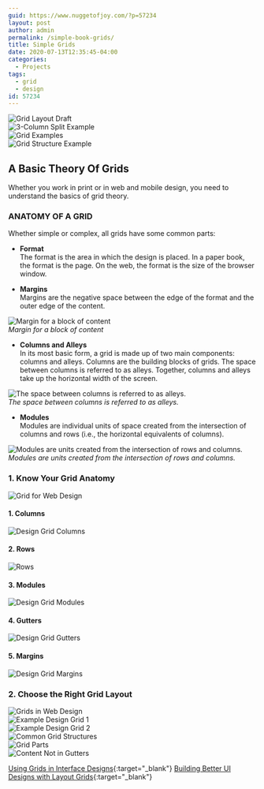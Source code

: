 ```yaml
---
guid: https://www.nuggetofjoy.com/?p=57234
layout: post
author: admin
permalink: /simple-book-grids/
title: Simple Grids
date: 2020-07-13T12:35:45-04:00
categories:
  - Projects
tags:
  - grid
  - design
id: 57234
---
```

![Grid Layout Draft](https://image-control-storage.s3.amazonaws.com/2020/07/22120328/grid_layout_draft-1024x518.png)  
![3-Column Split Example](https://image-control-storage.s3.amazonaws.com/2020/07/13130643/4-3columnsplit-3.jpg)  
![Grid Examples](https://image-control-storage.s3.amazonaws.com/2020/07/13130644/gridexamplesv2-web-1.jpg)  
![Grid Structure Example](https://image-control-storage.s3.amazonaws.com/2020/07/13130645/5351f5dcdc72571e1d7946b2181c90b1-1.jpg)  

## A Basic Theory Of Grids

Whether you work in print or in web and mobile design, you need to understand the basics of grid theory.

### ANATOMY OF A GRID

Whether simple or complex, all grids have some common parts:

- **Format**  
  The format is the area in which the design is placed. In a paper book, the format is the page. On the web, the format is the size of the browser window.

- **Margins**  
  Margins are the negative space between the edge of the format and the outer edge of the content.

![Margin for a block of content](https://image-control-storage.s3.amazonaws.com/2020/07/22144420/layout-grids-image48-large-opt-11.jpg)  
*Margin for a block of content*

- **Columns and Alleys**  
  In its most basic form, a grid is made up of two main components: columns and alleys. Columns are the building blocks of grids. The space between columns is referred to as alleys. Together, columns and alleys take up the horizontal width of the screen.

![The space between columns is referred to as alleys.](https://image-control-storage.s3.amazonaws.com/2020/07/22144421/layout-grids-image20-800w-opt-5.jpg)  
*The space between columns is referred to as alleys.*

- **Modules**  
  Modules are individual units of space created from the intersection of columns and rows (i.e., the horizontal equivalents of columns).

![Modules are units created from the intersection of rows and columns.](https://image-control-storage.s3.amazonaws.com/2020/07/22144421/layout-grids-image51-800w-opt-5.jpg)  
*Modules are units created from the intersection of rows and columns.*

### 1. Know Your Grid Anatomy

![Grid for Web Design](https://image-control-storage.s3.amazonaws.com/2020/07/22144422/full-grid-ov9e1263fp02qrkiv0c5aekedk2o7yh9xsg0z375du-4.png "Grid for Web Design")

#### 1. Columns

![Design Grid Columns](https://image-control-storage.s3.amazonaws.com/2020/07/22144423/columns-4.png)

#### 2. Rows

![Rows](https://image-control-storage.s3.amazonaws.com/2020/07/22144424/rows-2-ov9fym856c7xvyj8p2q9suocw18htmm7i2djg82co4-4.png "Rows")

#### 3. Modules

![Design Grid Modules](https://image-control-storage.s3.amazonaws.com/2020/07/22144425/modules-1-ov9fzdhgoj998nfn9wigb5sq47i50umf9tamd8xxno-4.png "Design Grid Modules")

#### 4. Gutters

![Design Grid Gutters](https://image-control-storage.s3.amazonaws.com/2020/07/22144426/gutters-4.png)

#### 5. Margins

![Design Grid Margins](https://image-control-storage.s3.amazonaws.com/2020/07/22144427/margins-1-4.png)

### 2. Choose the Right Grid Layout

![Grids in Web Design](https://image-control-storage.s3.amazonaws.com/2020/07/22144428/modular-grid-examples-1-4.png)  
![Example Design Grid 1](https://image-control-storage.s3.amazonaws.com/2020/07/22121708/19-08_podge.jpg)  
![Example Design Grid 2](https://image-control-storage.s3.amazonaws.com/2020/07/22121737/19-07_habitat.jpg)  
![Common Grid Structures](https://image-control-storage.s3.amazonaws.com/2020/07/22122430/common-grid-structures-84-1024x520.png)  
![Grid Parts](https://image-control-storage.s3.amazonaws.com/2020/07/22122449/grid-parts-79-1024x520.png)  
![Content Not in Gutters](https://image-control-storage.s3.amazonaws.com/2020/07/22122500/content-not-in-gutters-95-1024x465.png)  

[Using Grids in Interface Designs](https://www.nngroup.com/articles/using-grids-in-interface-designs/){:target="_blank"} 
[Building Better UI Designs with Layout Grids](https://www.smashingmagazine.com/2017/12/building-better-ui-designs-layout-grids/){:target="_blank"}
